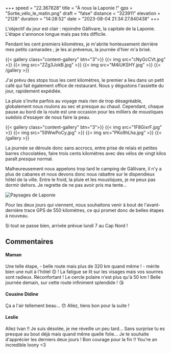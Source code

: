 +++
speed = "22.367828"
title = "À nous la Laponie !"
gps = "Sortie_vélo_le_matin.png"
draft = "false"
distance = "323911"
elevation = "2128"
duration = "14:28:52"
date = "2023-08-04 21:34:27.840438"
+++

L'objectif du jour est clair : rejoindre Gällivare, la capitale de la Laponie. L'étape s'annonce longue mais pas très difficile.

Pendant les cent premiers kilomètres, je m'abrite honteusement derrière mes petits camarades ; je les ai prévenus, la journée d'hier m'a brisé.
<!--more-->
{{< gallery class="content-gallery" btn="3">}}
{{< img src="cNyGcCVt.jpg" >}}
{{< img src="ZZg3JokB.jpg" >}}
{{< img src="M4iUKSHY.jpg" >}}
{{< /gallery >}}

J'ai prévu des stops tous les cent kilomètres, le premier a lieu dans un petit café qui fait également office de restaurant. Nous y dégustons l'assiette du jour, rapidement expédiée.

La pluie s'invite parfois au voyage mais rien de trop désagréable, globalement nous roulons au sec et presque au chaud. Cependant, chaque pause au bord de la route est une occasion pour les milliers de moustiques suédois d'essayer de nous faire la peau.

{{< gallery class="content-gallery" btn="3">}}
{{< img src="1F8GixrF.jpg" >}}
{{< img src="59WwPoCy.jpg" >}}
{{< img src="PKo9hLha.jpg" >}}
{{< /gallery >}}

La journée se déroule donc sans accrocs, entre prise de relais et petites barres chocolatées, faire trois cents kilomètres avec des vélos de vingt kilos paraît _presque_ normal.

Malheureusement nous appelons trop tard le camping de Gällivare, il n'y a plus de cabanes et nous devons donc nous rabattre sur le dispendieux hôtel de la ville. Entre le froid, la pluie et les moustiques, je ne peux pas dormir dehors. Je regrette de ne pas avoir pris ma tente...

![Paysages de Laponie](TMvk9kB1.jpg)

Pour les deux jours qui viennent, nous souhaitons venir à bout de l'avant-dernière trace GPS de 550 kilomètres, ce qui promet donc de belles étapes à nouveau.

Si tout se passe bien, arrivée prévue lundi 7 au Cap Nord !

## Commentaires

#### Maman
Une telle étape, - belle route mais plus de 320 km quand même ! - mérite bien une nuit à l'hôtel 😊 ! La fatigue se lit sur les visages mais vos sourires sont radieux. Réconfortant !
Le cercle polaire n'est plus qu'à 50 km !
Belle journée demain, sur cette route infiniment splendide ! 😘

#### Cousine Didine
Ça a l'air tellement beau... 😯
Allez, tiens bon pour la suite !

#### Leslie
Allez Ivan !! Je suis désolée, je me réveille un peu tard… Sans surprise tu es presque au bout déjà mais quand même quelle folie… Je te souhaite d'apprécier les derniers deux jours ! Bon courage pour la fin !! You're an incredible loony <3
